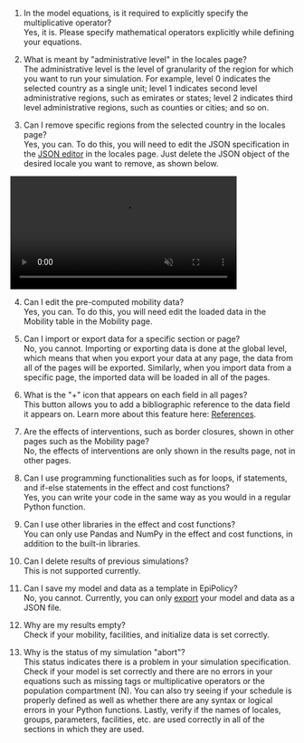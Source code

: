 1. In the model equations, is it required to explicitly specify the multiplicative operator? <br /> Yes, it is. Please specify mathematical operators explicitly while defining your equations.

2. What is meant by "administrative level" in the locales page? <br /> The administrative level is the level of granularity of the region for which you want to run your simulation. For example, level 0 indicates the selected country as a single unit; level 1 indicates second level administrative regions, such as emirates or states; level 2 indicates third level administrative regions, such as counties or cities; and so on.

3. Can I remove specific regions from the selected country in the locales page? <br /> Yes, you can. To do this, you will need to edit the JSON specification in the [JSON editor](json_editor) in the locales page. Just delete the JSON object of the desired locale you want to remove, as shown below.
<div class="tutorial-video-container">
    <video class="tutorial-video" style="width:400px;" autoplay muted loop controls>
        <source src="assets/locales-del.mov" type="video/mp4">
    </video>
</div>

4. Can I edit the pre-computed mobility data? <br /> Yes, you can. To do this, you will need edit the loaded data in the Mobility table in the Mobility page.

5. Can I import or export data for a specific section or page? <br /> No, you cannot. Importing or exporting data is done at the global level, which means that when you export your data at any page, the data from all of the pages will be exported. Similarly, when you import data from a specific page, the imported data will be loaded in all of the pages.

6. What is the "+" icon that appears on each field in all pages? <br /> This button allows you to add a bibliographic reference to the data field it appears on. Learn more about this feature here: [References](references).

7. Are the effects of interventions, such as border closures, shown in other pages such as the Mobility page? <br /> No, the effects of interventions are only shown in the results page, not in other pages.

8. Can I use programming functionalities such as for loops, if statements, and if-else statements in the effect and cost functions? <br /> Yes, you can write your code in the same way as you would in a regular Python function.

9. Can I use other libraries in the effect and cost functions? <br /> You can only use Pandas and NumPy in the effect and cost functions, in addition to the built-in libraries.

10. Can I delete results of previous simulations? <br /> This is not supported currently.

11. Can I save my model and data as a template in EpiPolicy? <br /> No, you cannot. Currently, you can only [export](import_export) your model and data as a JSON file.

12. Why are my results empty? <br /> Check if your mobility, facilities, and initialize data is set correctly.

13. Why is the status of my simulation "abort"? <br /> This status indicates there is a problem in your simulation specification. Check if your model is set correctly and there are no errors in your equations such as missing tags or multiplicative operators or the population compartment (N). You can also try seeing if your schedule is properly defined as well as whether there are any syntax or logical errors in your Python functions. Lastly, verify if the names of locales, groups, parameters, facilities, etc. are used correctly in all of the sections in which they are used.
